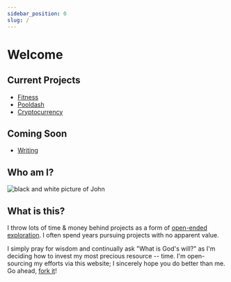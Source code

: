 ```yaml
---
sidebar_position: 0
slug: /
---
```


# Welcome

## Current Projects

* [Fitness](fitness)
* [Pooldash](pooldash)
* [Cryptocurrency](crypto)

## Coming Soon

* [Writing](writing)

## Who am I?

![black and white picture of John](/img/pfp.jpg)

## What is this?

I throw lots of time & money behind projects as a form of [open-ended exploration](https://www.palladiummag.com/2022/01/06/quit-your-job/). I often spend years pursuing projects with no apparent value.

I simply pray for wisdom and continually ask "What is God's will?" as I'm deciding how to invest my most precious resource -- time. I'm open-sourcing my efforts via this website; I sincerely hope you do better than me. Go ahead, [fork it](https://github.com/gazzini/docs)!
